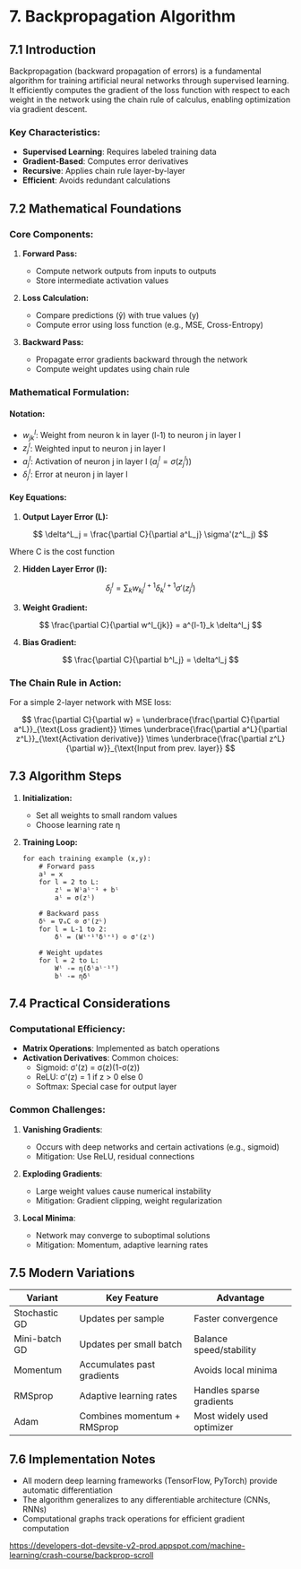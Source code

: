 # **7. Backpropagation Algorithm**

## **7.1 Introduction**
Backpropagation (backward propagation of errors) is a fundamental algorithm for training artificial neural networks through supervised learning. It efficiently computes the gradient of the loss function with respect to each weight in the network using the chain rule of calculus, enabling optimization via gradient descent.

### Key Characteristics:
- **Supervised Learning**: Requires labeled training data
- **Gradient-Based**: Computes error derivatives
- **Recursive**: Applies chain rule layer-by-layer
- **Efficient**: Avoids redundant calculations

## **7.2 Mathematical Foundations**

### **Core Components:**
1. **Forward Pass:**
   - Compute network outputs from inputs to outputs
   - Store intermediate activation values

2. **Loss Calculation:**
   - Compare predictions (ŷ) with true values (y)
   - Compute error using loss function (e.g., MSE, Cross-Entropy)

3. **Backward Pass:**
   - Propagate error gradients backward through the network
   - Compute weight updates using chain rule

### **Mathematical Formulation:**

#### **Notation:**
- $w^l_{jk}$: Weight from neuron k in layer (l-1) to neuron j in layer l
- $z^l_j$: Weighted input to neuron j in layer l
- $a^l_j$: Activation of neuron j in layer l ($a^l_j = \sigma(z^l_j)$)
- $\delta^l_j$: Error at neuron j in layer l

#### **Key Equations:**
1. **Output Layer Error (L):**

$$
   \delta^L_j = \frac{\partial C}{\partial a^L_j} \sigma'(z^L_j)
$$

   Where C is the cost function

2. **Hidden Layer Error (l):**

$$
   \delta^l_j = \sum_k w^{l+1}_{kj} \delta^{l+1}_k \sigma'(z^l_j)
$$

3. **Weight Gradient:**

$$
   \frac{\partial C}{\partial w^l_{jk}} = a^{l-1}_k \delta^l_j
$$

4. **Bias Gradient:**

$$
   \frac{\partial C}{\partial b^l_j} = \delta^l_j
$$

### **The Chain Rule in Action:**
For a simple 2-layer network with MSE loss:

$$
\frac{\partial C}{\partial w} = \underbrace{\frac{\partial C}{\partial a^L}}_{\text{Loss gradient}} \times \underbrace{\frac{\partial a^L}{\partial z^L}}_{\text{Activation derivative}} \times \underbrace{\frac{\partial z^L}{\partial w}}_{\text{Input from prev. layer}}
$$

## **7.3 Algorithm Steps**

1. **Initialization:**
   - Set all weights to small random values
   - Choose learning rate η

2. **Training Loop:**
   ```
   for each training example (x,y):
       # Forward pass
       a¹ = x
       for l = 2 to L:
           zˡ = Wˡaˡ⁻¹ + bˡ
           aˡ = σ(zˡ)
       
       # Backward pass
       δᴸ = ∇ₐC ⊙ σ'(zᴸ)
       for l = L-1 to 2:
           δˡ = (Wˡ⁺¹ᵀδˡ⁺¹) ⊙ σ'(zˡ)
       
       # Weight updates
       for l = 2 to L:
           Wˡ -= η(δˡaˡ⁻¹ᵀ)
           bˡ -= ηδˡ
   ```

## **7.4 Practical Considerations**

### **Computational Efficiency:**
- **Matrix Operations**: Implemented as batch operations
- **Activation Derivatives**: Common choices:
  - Sigmoid: σ'(z) = σ(z)(1-σ(z))
  - ReLU: σ'(z) = 1 if z > 0 else 0
  - Softmax: Special case for output layer

### **Common Challenges:**
1. **Vanishing Gradients**: 
   - Occurs with deep networks and certain activations (e.g., sigmoid)
   - Mitigation: Use ReLU, residual connections

2. **Exploding Gradients**:
   - Large weight values cause numerical instability
   - Mitigation: Gradient clipping, weight regularization

3. **Local Minima**:
   - Network may converge to suboptimal solutions
   - Mitigation: Momentum, adaptive learning rates

## **7.5 Modern Variations**

| **Variant**         | **Key Feature**                     | **Advantage**                      |
|---------------------|-----------------------------------|-----------------------------------|
| Stochastic GD       | Updates per sample                | Faster convergence                |
| Mini-batch GD       | Updates per small batch           | Balance speed/stability           |
| Momentum            | Accumulates past gradients        | Avoids local minima               |
| RMSprop             | Adaptive learning rates           | Handles sparse gradients          |
| Adam                | Combines momentum + RMSprop       | Most widely used optimizer        |

## **7.6 Implementation Notes**
- All modern deep learning frameworks (TensorFlow, PyTorch) provide automatic differentiation
- The algorithm generalizes to any differentiable architecture (CNNs, RNNs)
- Computational graphs track operations for efficient gradient computation

https://developers-dot-devsite-v2-prod.appspot.com/machine-learning/crash-course/backprop-scroll
